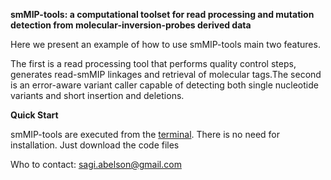 **smMIP-tools: a computational toolset for read processing and mutation detection from molecular-inversion-probes derived data**

Here we present an example of how to use smMIP-tools main two features.

The first is a read processing tool that performs quality control steps, generates read-smMIP linkages and retrieval of molecular tags.The second is an error-aware variant caller capable of detecting both single nucleotide variants and short insertion and deletions.

**Quick Start**

smMIP-tools are executed from the [terminal](http://www.test/). There is no need for installation. Just download the code files

Who to contact: sagi.abelson@gmail.com
